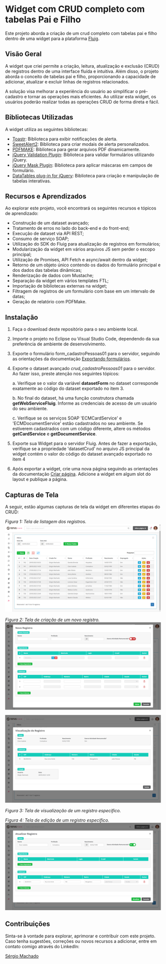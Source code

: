# Widget com CRUD completo com tabelas Pai e Filho

Este projeto aborda a criação de um crud completo com tabelas pai e filho dentro de uma widget para a plataforma [Fluig](https://www.totvs.com/fluig/).

## Visão Geral

A widget que criei permite a criação, leitura, atualização e exclusão (CRUD) de registros dentro de uma interface fluída e intuitiva. Além disso, o projeto aborda o conceito de tabelas pai e filho, proporcionando a capacidade de adicionar, atualizar e excluir linhas de registros relacionados.

A solução visa melhorar a experiência do usuário ao simplificar o pré-cadastro e tornar as operações mais eficientes. Ao utilizar esta widget, os usuários poderão realizar todas as operações CRUD de forma direta e fácil.

## Bibliotecas Utilizadas

A widget utiliza as seguintes bibliotecas:

- [Toastr](https://github.com/CodeSeven/toastr): Biblioteca para exibir notificações de alerta.
- [SweetAlert2](https://sweetalert2.github.io/): Biblioteca para criar modais de alerta personalizados.
- [PDFMAKE](https://pdfmake.github.io/docs/): Biblioteca para gerar arquivos PDF dinamicamente.
- [jQuery Validation Plugin](https://jqueryvalidation.org/): Biblioteca para validar formulários utilizando jQuery.
- [jQuery Mask Plugin](https://igorescobar.github.io/jQuery-Mask-Plugin/): Biblioteca para aplicar máscaras em campos de formulário.
- [DataTables plug-in for jQuery](https://datatables.net/): Biblioteca para criação e manipulação de tabelas interativas.


## Recursos e Aprendizados
Ao explorar este projeto, você encontrará os seguintes recursos e tópicos de aprendizado:

- Construção de um dataset avançado;
- Tratamento de erros no lado do back-end e do front-end;
- Execução de dataset via API REST;
- Consumo de serviço SOAP;
- Utilização do SDK do Fluig para atualização de registros em formulários;
- Modularização da widget em vários arquivos JS sem perder o escopo principal;
- Utilização de Promises, API Fetch e async/await dentro da widget;
- Retorno de um objeto único contendo os dados do formulário principal e dos dados das tabelas dinâmicas;
- Renderização de dados com Mustache;
- Separação da widget em vários templates FTL;
- Importação de bibliotecas externas na widget;
- Filtragem de registros de um formulário com base em um intervalo de datas;
- Geração de relatório com PDFMake.

## Instalação
1. Faça o download deste repositório para o seu ambiente local.
2. Importe o projeto no Eclipse ou Visual Studio Code, dependendo da sua preferência de ambiente de desenvolvimento.
3. Exporte o formulário form_cadastroPessoas01 para o servidor, seguindo as orientações da documentação [Exportando formulários](https://tdn.totvs.com/pages/releaseview.action?pageId=239018344#samples-3).
4. Exporte o dataset avançado *crud_cadastroPessoas01* para o servidor. Ao fazer isso, preste atenção nos seguintes tópicos:

   a. Verifique se o valor da variável **datasetForm** no dataset corresponde exatamente ao código do dataset exportado no item 3.

   b. No final do dataset, há uma função construtora chamada **getWebServiceFluig**. Informe as credenciais de acesso de um usuário do seu ambiente.

   c. Verifique se os serviços SOAP 'ECMCardService' e 'ECMDocumentService' estão cadastrados no seu ambiente. Se estiverem cadastrados com um código diferente, altere os métodos **getCardService** e **getDocumentService**.

5. Exporte sua Widget para o servidor Fluig. Antes de fazer a exportação, verifique se a propriedade 'datasetCrud' no arquivo JS principal da widget contém o valor do código do dataset avançado exportado no item 4

6. Após exportar a widget, crie uma nova página seguindo as orientações da documentação [Criar página](https://tdn.totvs.com/pages/releaseview.action?pageId=234455933). Adicione a widget em algum slot do layout e publique a página.


## Capturas de Tela

A seguir, estão algumas capturas de tela da widget em diferentes etapas do CRUD:

*Figura 1: Tela de listagem dos registros.*
![Tela de Listagem dos Registros](https://github.com/sergiomachadosilva/wgtCadastroPessoas/blob/master/forms/form_cadastroPessoas01/listagem_registros.png)

*Figura 2: Tela de criação de um novo registro.*
![Tela de Criação de um novo Registro](https://github.com/sergiomachadosilva/wgtCadastroPessoas/blob/master/forms/form_cadastroPessoas01/modal_criacao_registro.png)

![Tela de Visualização de um Registro Específico](https://github.com/sergiomachadosilva/wgtCadastroPessoas/blob/master/forms/form_cadastroPessoas01/modal_visualizacao_registro.png)

*Figura 3: Tela de visualização de um registro específico.*

*Figura 4: Tela de edição de um registro específico.*
![Tela de Edição de um Registro Específico](https://github.com/sergiomachadosilva/wgtCadastroPessoas/blob/master/forms/form_cadastroPessoas01/modal_edicao_registro.png)


## Contribuições

Sinta-se à vontade para explorar, aprimorar e contribuir com este projeto. Caso tenha sugestões, correções ou novos recursos a adicionar, entre em contato comigo através do LinkedIn:

[Sérgio Machado](https://www.linkedin.com/in/sergio-machado-analista-fluig)